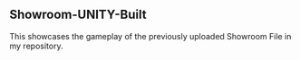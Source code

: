 ## Showroom-UNITY-Built
This showcases the gameplay of the previously uploaded Showroom File in my repository. 
